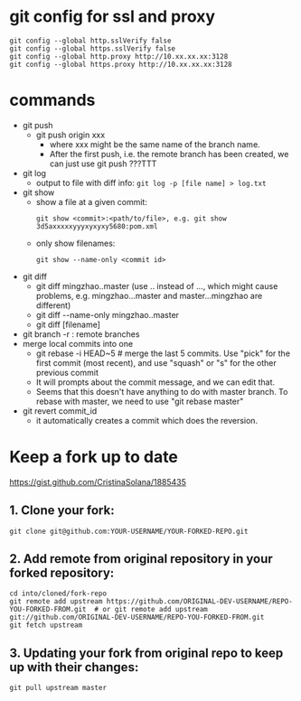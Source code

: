 # git config for ssl and proxy
```
git config --global http.sslVerify false
git config --global https.sslVerify false
git config --global http.proxy http://10.xx.xx.xx:3128
git config --global https.proxy http://10.xx.xx.xx:3128
```

# commands
* git push
  * git push origin xxx
    * where xxx might be the same name of the branch name.
    * After the first push, i.e. the remote branch has been created, we can just use git push ???TTT
* git log
  * output to file with diff info: ```git log -p [file name] > log.txt```
* git show
  * show a file at a given commit:
    ```
    git show <commit>:<path/to/file>, e.g. git show 3d5axxxxxyyyxyxyxy5680:pom.xml
    ```
  * only show filenames:
    ```
    git show --name-only <commit id>
    ```
* git diff
  * git diff mingzhao..master (use .. instead of ..., which might cause problems, e.g. mingzhao...master and master...mingzhao are different)
  * git diff --name-only mingzhao..master
  * git diff <commit a> <commit b> [filename]
* git branch -r  : remote branches
* merge local commits into one
  * git rebase -i HEAD~5 # merge the last 5 commits. Use "pick" for the first commit (most recent), and use "squash" or "s" for the other previous commit
  * It will prompts about the commit message, and we can edit that.
  * Seems that this doesn't have anything to do with master branch. To rebase with master, we need to use "git rebase master"
* git revert commit_id
  * it automatically creates a commit which does the reversion.

# Keep a fork up to date
https://gist.github.com/CristinaSolana/1885435
## 1. Clone your fork:
    git clone git@github.com:YOUR-USERNAME/YOUR-FORKED-REPO.git
## 2. Add remote from original repository in your forked repository: 
    cd into/cloned/fork-repo
    git remote add upstream https://github.com/ORIGINAL-DEV-USERNAME/REPO-YOU-FORKED-FROM.git  # or git remote add upstream git://github.com/ORIGINAL-DEV-USERNAME/REPO-YOU-FORKED-FROM.git
    git fetch upstream
## 3. Updating your fork from original repo to keep up with their changes:
    git pull upstream master
